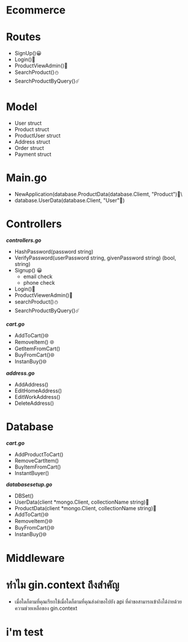 # Ecommerce
# Routes
- SignUp()😀
- Login()🤝
- ProductViewAdmin()🍎
- SearchProduct()⛄
- SearchProductByQuery()☄️

# Model
- User struct
- Product struct 
- ProductUser struct
- Address struct
- Order struct
- Payment struct

# Main.go
- NewApplication(database.ProductData(database.Cliemt, "Product")🦀\
- database.UserData(database.Client, "User"🍄)


# Controllers
***controllers.go***
- HashPassword(password string)
- VerifyPassword(userPassword string, givenPassword string) (bool, string) 
- Signup() 😀
    - email check
    - phone check 
- Login()🤝
- ProductViewerAdmin()🍎
- searchProduct()⛄
- SearchProductByQuery()☄️

***cart.go***
- AddToCart()🌐
- RemoveItem() 🌐
- GetItemFromCart()
- BuyFromCart()🌐
- InstanBuy()🌐

***address.go***
- AddAddress()
- EditHomeAddress()
- EditWorkAddress()
- DeleteAddress()

# Database
***cart.go***
- AddProductToCart() 
- RemoveCartItem()
- BuyItemFromCart()
- InstantBuyer()

***databasesetup.go***
- DBSet()
- UserData(client *mongo.Client, collectionName string)🍄
- ProductData(client *mongo.Client, collectionName string)🦀
- AddToCart()🌐
- RemoveItem()🌐
- BuyFromCart()🌐
- InstanBuy()🌐

# Middleware


# ทำไม gin.context ถึงสำคัญ
- เมื่อใดก็ตามที่คุณเรียกใช้เมื่อใดก็ตามที่คุณส่งคำขอไปยัง api ที่คำขอสามารถเข้าถึงได้ง่ายด้วยความช่วยเหลือของ gin.context

# i'm test